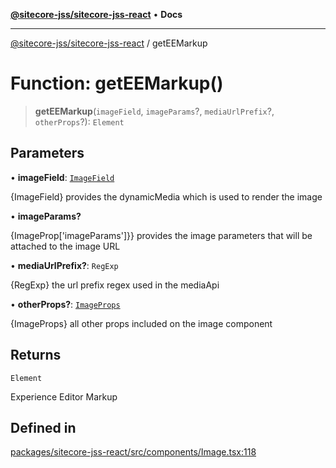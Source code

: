 [**@sitecore-jss/sitecore-jss-react**](../README.md) • **Docs**

***

[@sitecore-jss/sitecore-jss-react](../README.md) / getEEMarkup

# Function: getEEMarkup()

> **getEEMarkup**(`imageField`, `imageParams`?, `mediaUrlPrefix`?, `otherProps`?): `Element`

## Parameters

• **imageField**: [`ImageField`](../interfaces/ImageField.md)

{ImageField} provides the dynamicMedia which is used to render the image

• **imageParams?**

{ImageProp['imageParams']}} provides the image parameters that will be attached to the image URL

• **mediaUrlPrefix?**: `RegExp`

{RegExp} the url prefix regex used in the mediaApi

• **otherProps?**: [`ImageProps`](../interfaces/ImageProps.md)

{ImageProps} all other props included on the image component

## Returns

`Element`

Experience Editor Markup

## Defined in

[packages/sitecore-jss-react/src/components/Image.tsx:118](https://github.com/Sitecore/jss/blob/afae5c8a8729af8f6d283032473cffb7fb5b43e6/packages/sitecore-jss-react/src/components/Image.tsx#L118)
